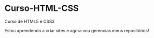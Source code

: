 # Curso-HTML-CSS
 Curso de HTML5 e CSS3

 Estou aprendendo a criar sites e agora vou gerencias meus repositórios!
